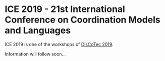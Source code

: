# ICE 2019 - 21st International Conference on Coordination Models and Languages

ICE 2019 is one of the workshops of [DisCoTec 2019](https://www.discotec.org/2019/).

Information will follow soon...
